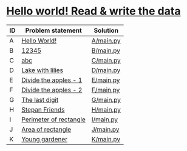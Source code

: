 # [Hello world! Read & write the data](https://www.e-olymp.com/en/contests/9508)



| ID | Problem statement                                                                 | Solution               |
|----|-----------------------------------------------------------------------------------|------------------------|
| A  | [Hello World!](https://www.e-olymp.com/en/contests/9508/problems/83301)           | [A/main.py](A/main.py) |
| B  | [12345](https://www.e-olymp.com/en/contests/9508/problems/83302)                  | [B/main.py](B/main.py) |
| C  | [abc](https://www.e-olymp.com/en/contests/9508/problems/83303)                    | [C/main.py](C/main.py) |
| D  | [Lake with lilies](https://www.e-olymp.com/en/contests/9508/problems/83304)       | [D/main.py](D/main.py) |
| E  | [Divide the apples - 1](https://www.e-olymp.com/en/contests/9508/problems/83305)  | [E/main.py](E/main.py) |
| F  | [Divide the apples - 2](https://www.e-olymp.com/en/contests/9508/problems/83306)  | [F/main.py](F/main.py) |
| G  | [The last digit](https://www.e-olymp.com/en/contests/9508/problems/83307)         | [G/main.py](G/main.py) |
| H  | [Stepan Friends](https://www.e-olymp.com/en/contests/9508/problems/83308)         | [H/main.py](H/main.py) |
| I  | [Perimeter of rectangle](https://www.e-olymp.com/en/contests/9508/problems/83309) | [I/main.py](I/main.py) |
| J  | [Area of rectangle](https://www.e-olymp.com/en/contests/9508/problems/83310)      | [J/main.py](J/main.py) |
| K  | [Young gardener](https://www.e-olymp.com/en/contests/9508/problems/83311)         | [K/main.py](K/main.py) |

